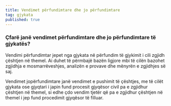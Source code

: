 ```yaml
---
title: Vendimet përfundimtare dhe jo përfundimtare
tag: gjykata
published: true
---
```


### Çfarë janë vendimet përfundimtare dhe jo përfundimtare të gjykatës?

Vendimi përfundimtar jepet nga gjykata në përfundim të gjykimit i cili zgjidh çështjen në themel. Ai duhet të përmbajë bazën ligjore mbi të cilën bazohet zgjidhja e mosmarrëveshjes, analizën e provave dhe mënyrën e zgjidhjes së saj.

Vendimet jopërfundimtare janë vendimet e pushimit të çështjes, me të cilët gjykata ose gjyqtari i japin fund procesit gjyqësor civil pa e zgjidhur çështjen në themel, si edhe çdo vendim tjetër që pa e zgjidhur çështjen në themel i jep fund procedimit gjyqësor të filluar.
